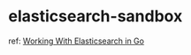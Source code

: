 # elasticsearch-sandbox

ref: [Working With Elasticsearch in Go](http://goinbigdata.com/working-with-elasticsearch-in-go/)
